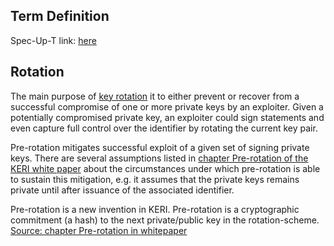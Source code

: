 ## Term Definition

Spec-Up-T link: <a href='https://weboftrust.github.io/WOT-terms/docs/glossary/pre-rotation'>here</a>

## Rotation
The main purpose of [key rotation](rotation) it to either prevent or recover from a successful compromise of one or more private keys by an exploiter. Given a potentially compromised private key, an exploiter could sign statements and even capture full control over the identifier by rotating the current key pair. 

Pre-rotation mitigates successful exploit of a given set of signing private keys. There are several assumptions listed in [chapter Pre-rotation of the KERI white paper](https://github.com/SmithSamuelM/Papers/blob/master/whitepapers/KERI_WP_2.x.web.pdf) about the circumstances under which pre-rotation is able to sustain this mitigation, e.g. it assumes that the private keys remains private until after issuance of the associated identifier.

Pre-rotation is a new invention in KERI. Pre-rotation is a cryptographic commitment (a hash) to the next private/public key in the rotation-scheme.  
[Source: chapter Pre-rotation in whitepaper](https://github.com/SmithSamuelM/Papers/blob/master/whitepapers/KERI_WP_2.x.web.pdf)